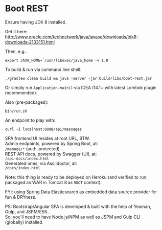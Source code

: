 Boot REST
=========

Ensure having JDK 8 installed.

Get it here:<br>
http://www.oracle.com/technetwork/java/javase/downloads/jdk8-downloads-2133151.html

Then, e.g.:

    export JAVA_HOME=`/usr/libexec/java_home -v 1.8`

To build & run via command line shell:

    ./gradlew clean build && java -server -jar build/libs/boot-rest.jar

Or simply run `Application.main()` via IDEA (14.1+ with latest Lombok plugin recommended).

Also (pre-packaged):

    bin/run.sh

An endpoint to play with:

    curl -i localhost:8888/api/messages

SPA frontend UI resides at root URL, BTW.<br>
Admin endpoints, powered by Spring Boot, at:<br>
`/manage/*` (auth-protected)<br>
REST API docs, powered by Swagger (UI), at:<br>
`/api-docs/index.html`<br>
Generated ones, via Asciidoctor, at:<br>
`/docs/index.html`

Note: this thing is ready to be deployed on Heroku (and verified to run packaged as WAR in Tomcat 8 as `ROOT` context).

FYI: using Spring Data Elasticsearch as embedded data source provider for fun & DRYness.

PS: Bootstrap/Angular SPA is developed & built with the help of Yeoman, Gulp, and JSPM/ES6...<br>
    So, you'll need to have Node.js/NPM as well as JSPM and Gulp CLI (globally) installed.
